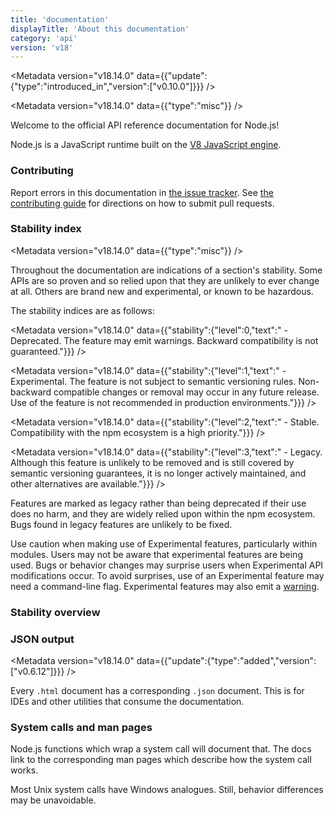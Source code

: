```yaml
---
title: 'documentation'
displayTitle: 'About this documentation'
category: 'api'
version: 'v18'
---
```


<Metadata version="v18.14.0" data={{"update":{"type":"introduced_in","version":["v0.10.0"]}}} />

<Metadata version="v18.14.0" data={{"type":"misc"}} />

Welcome to the official API reference documentation for Node.js!

Node.js is a JavaScript runtime built on the [V8 JavaScript engine][].

### Contributing

Report errors in this documentation in [the issue tracker][]. See
[the contributing guide][] for directions on how to submit pull requests.

### Stability index

<Metadata version="v18.14.0" data={{"type":"misc"}} />

Throughout the documentation are indications of a section's stability. Some APIs
are so proven and so relied upon that they are unlikely to ever change at all.
Others are brand new and experimental, or known to be hazardous.

The stability indices are as follows:

<Metadata version="v18.14.0" data={{"stability":{"level":0,"text":" - Deprecated. The feature may emit warnings. Backward compatibility is not guaranteed."}}} />

<Metadata version="v18.14.0" data={{"stability":{"level":1,"text":" - Experimental. The feature is not subject to semantic versioning rules. Non-backward compatible changes or removal may occur in any future release. Use of the feature is not recommended in production environments."}}} />

<Metadata version="v18.14.0" data={{"stability":{"level":2,"text":" - Stable. Compatibility with the npm ecosystem is a high priority."}}} />

<Metadata version="v18.14.0" data={{"stability":{"level":3,"text":" - Legacy. Although this feature is unlikely to be removed and is still covered by semantic versioning guarantees, it is no longer actively maintained, and other alternatives are available."}}} />

Features are marked as legacy rather than being deprecated if their use does no
harm, and they are widely relied upon within the npm ecosystem. Bugs found in
legacy features are unlikely to be fixed.

Use caution when making use of Experimental features, particularly within
modules. Users may not be aware that experimental features are being used.
Bugs or behavior changes may surprise users when Experimental API
modifications occur. To avoid surprises, use of an Experimental feature may need
a command-line flag. Experimental features may also emit a [warning][].

### Stability overview

### JSON output

<Metadata version="v18.14.0" data={{"update":{"type":"added","version":["v0.6.12"]}}} />

Every `.html` document has a corresponding `.json` document. This is for IDEs
and other utilities that consume the documentation.

### System calls and man pages

Node.js functions which wrap a system call will document that. The docs link
to the corresponding man pages which describe how the system call works.

Most Unix system calls have Windows analogues. Still, behavior differences may
be unavoidable.

[V8 JavaScript engine]: https://v8.dev/
[semantic versioning]: https://semver.org/
[the contributing guide]: https://github.com/nodejs/node/blob/HEAD/CONTRIBUTING.md
[the issue tracker]: https://github.com/nodejs/node/issues/new
[warning]: /api/v18/process#event-warning
